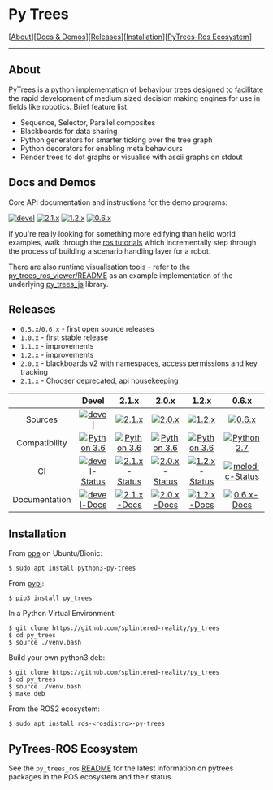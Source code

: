 # Py Trees

[[About](#about)][[Docs & Demos](#docs-and-demos)][[Releases](#releases)][[Installation](#installation)][[PyTrees-Ros Ecosystem](#pytrees-ros-ecosystem)]

----

## About

PyTrees is a python implementation of behaviour trees designed to facilitate the rapid development of medium sized decision making engines for use in fields like robotics. Brief feature list:

* Sequence, Selector, Parallel composites
* Blackboards for data sharing
* Python generators for smarter ticking over the tree graph
* Python decorators for enabling meta behaviours
* Render trees to dot graphs or visualise with ascii graphs on stdout

## Docs and Demos

Core API documentation and instructions for the demo programs:

[![devel][docs-devel-image]][docs-devel] [![2.1.x][docs-2.1.x-image]][docs-2.1.x] [![1.2.x][docs-1.2.x-image]][docs-1.2.x] [![0.6.x][docs-0.6.x-image]][docs-0.6.x]

If you're really looking for something more edifying than hello world examples, walk through the [ros tutorials](https://py-trees-ros-tutorials.readthedocs.io/en/release-2.0.x/index.html) which incrementally step through the process of building a scenario handling layer for a robot.

There are also runtime visualisation tools - refer to the [py_trees_ros_viewer/README](https://github.com/splintered-reality/py_trees_ros_viewer/blob/devel/README.md) as an example implementation of the underlying [py_trees_js](https://github.com/splintered-reality/py_trees_js) library. 

## Releases

* `0.5.x`/`0.6.x` - first open source releases
* `1.0.x` - first stable release
* `1.1.x` - improvements
* `1.2.x` - improvements
* `2.0.x` - blackboards v2 with namespaces, access permissions and key tracking
* `2.1.x` - Chooser deprecated, api housekeeping

| | Devel | 2.1.x | 2.0.x | 1.2.x | 0.6.x |
|:---:|:---:|:---:|:---:|:---:|:---:|
| Sources | [![devel][sources-devel-image]][sources-devel] | [![2.1.x][sources-2.1.x-image]][sources-2.1.x] | [![2.0.x][sources-2.0.x-image]][sources-2.0.x] | [![1.2.x][sources-1.2.x-image]][sources-1.2.x] | [![0.6.x][sources-0.6.x-image]][sources-0.6.x]
| Compatibility | [![Python 3.6][python36-image]][python36-docs] | [![Python 3.6][python36-image]][python36-docs] | [![Python 3.6][python36-image]][python36-docs] | [![Python 3.6][python36-image]][python36-docs] | [![Python 2.7][python27-image]][python27-docs]
| CI | [![devel-Status][devel-build-status-image]][devel-build-status] | [![2.1.x-Status][2.1.x-build-status-image]][2.1.x-build-status] | [![2.0.x-Status][2.0.x-build-status-image]][2.0.x-build-status] | [![1.2.x-Status][1.2.x-build-status-image]][1.2.x-build-status] | [![melodic-Status][melodic-build-status-image]][melodic-build-status]
| Documentation | [![devel-Docs][rtd-devel-image]][docs-devel] | [![2.1.x-Docs][rtd-2.1.x-image]][docs-2.1.x] | [![2.0.x-Docs][rtd-2.0.x-image]][docs-2.0.x] | [![1.2.x-Docs][rtd-1.2.x-image]][docs-1.2.x] | [![0.6.x-Docs][rtd-0.6.x-image]][docs-0.6.x]

## Installation

From [ppa](https://launchpad.net/~d-stonier/+archive/ubuntu/snorriheim) on Ubuntu/Bionic:

```
$ sudo apt install python3-py-trees
```

From [pypi](https://pypi.python.org/pypi/py_trees):

```
$ pip3 install py_trees
```

In a Python Virtual Environment:

```
$ git clone https://github.com/splintered-reality/py_trees
$ cd py_trees
$ source ./venv.bash
```

Build your own python3 deb:

```
$ git clone https://github.com/splintered-reality/py_trees
$ cd py_trees
$ source ./venv.bash
$ make deb
```

From the ROS2 ecosystem:

```
$ sudo apt install ros-<rosdistro>-py-trees
```

## PyTrees-ROS Ecosystem

See the `py_trees_ros` [README](https://github.com/splintered-reality/py_trees_ros/blob/devel/README.md) for the latest information on pytrees packages in the ROS ecosystem and their status.


[license-image]: https://img.shields.io/badge/License-BSD%203--Clause-orange.svg?style=plastic
[license]: LICENSE

[python36-image]: https://img.shields.io/badge/python-3.6-green.svg?style=plastic
[python36-docs]: https://docs.python.org/3.6/
[python27-image]: https://img.shields.io/badge/python-2.7-green.svg?style=plastic
[python27-docs]: https://docs.python.org/2.7/

[devel-build-status-image]: http://build.ros.org/job/Mbin_uB64__py_trees__ubuntu_bionic_amd64__binary/badge/icon?style=plastic
[devel-build-status]: https://circleci.com/gh/splintered-reality/py_trees/tree/devel
[2.2.x-build-status-image]: https://circleci.com/gh/splintered-reality/py_trees/tree/release/2.1.x.svg?style=shield
[2.1.x-build-status-image]: https://img.shields.io/circleci/build/git/splintered-reality/py_trees/devel?token=2bf6a3e3d6e51a1a51032200e03dbdc8b1e6c574
[2.1.x-build-status]: https://circleci.com/gh/splintered-reality/py_trees/tree/release/2.1.x
[2.0.x-build-status-image]: http://build.ros.org/job/Mbin_uB64__py_trees__ubuntu_bionic_amd64__binary/badge/icon?style=plastic
[2.0.x-build-status]: https://circleci.com/gh/splintered-reality/py_trees/tree/release/2.0.x
[1.3.x-build-status-image]: http://build.ros.org/job/Mbin_uB64__py_trees__ubuntu_bionic_amd64__binary/badge/icon?style=plastic
[1.3.x-build-status]: https://circleci.com/gh/splintered-reality/py_trees/tree/release/1.3.x
[1.2.x-build-status-image]: http://build.ros.org/job/Mbin_uB64__py_trees__ubuntu_bionic_amd64__binary/badge/icon?style=plastic
[1.2.x-build-status]: https://circleci.com/gh/splintered-reality/py_trees/tree/release/1.2.x
[crystal-build-status-image]: http://build.ros2.org/view/Cbin_uB64/job/Cbin_uB64__py_trees__ubuntu_bionic_amd64__binary/badge/icon?style=plastic
[crystal-build-status]: http://build.ros2.org/view/Cbin_uB64/job/Cbin_uB64__py_trees__ubuntu_bionic_amd64__binary/
[melodic-build-status-image]: http://build.ros.org/job/Mbin_uB64__py_trees__ubuntu_bionic_amd64__binary/badge/icon?style=plastic
[melodic-build-status]: http://build.ros.org/job/Mbin_uX64__py_trees__ubuntu_bionic_amd64__binary
[kinetic-build-status-image]: http://build.ros.org/job/Kbin_uX64__py_trees__ubuntu_xenial_amd64__binary/badge/icon?style=plastic
[kinetic-build-status]: http://build.ros.org/job/Kbin_uX64__py_trees__ubuntu_xenial_amd64__binary

[docs-devel]: http://py-trees.readthedocs.io/
[docs-2.1.x]: http://py-trees.readthedocs.io/en/release-2.1.x/
[docs-2.0.x]: http://py-trees.readthedocs.io/en/release-2.0.x/
[docs-1.3.x]: http://py-trees.readthedocs.io/en/release-1.3.x/
[docs-1.2.x]: http://py-trees.readthedocs.io/en/release-1.2.x/
[docs-0.6.x]: http://py-trees.readthedocs.io/en/release-0.6.x/
[docs-0.5.x]: http://docs.ros.org/kinetic/api/py_trees/html/

[docs-devel-image]: http://img.shields.io/badge/docs-devel-brightgreen.svg?style=plastic
[docs-2.1.x-image]: http://img.shields.io/badge/docs-2.1.x-brightgreen.svg?style=plastic
[docs-2.0.x-image]: http://img.shields.io/badge/docs-2.0.x-brightgreen.svg?style=plastic
[docs-1.3.x-image]: http://img.shields.io/badge/docs-1.3.x-brightgreen.svg?style=plastic
[docs-1.2.x-image]: http://img.shields.io/badge/docs-1.2.x-brightgreen.svg?style=plastic
[docs-0.6.x-image]: http://img.shields.io/badge/docs-0.6.x-brightgreen.svg?style=plastic
[docs-0.5.x-image]: http://img.shields.io/badge/docs-0.5.x-brightgreen.svg?style=plastic

[rtd-devel-image]: https://readthedocs.org/projects/py-trees/badge/?version=devel&style=plastic
[rtd-2.1.x-image]: https://readthedocs.org/projects/py-trees/badge/?version=release-2.1.x&style=plastic
[rtd-2.0.x-image]: https://readthedocs.org/projects/py-trees/badge/?version=release-2.0.x&style=plastic
[rtd-1.3.x-image]: https://readthedocs.org/projects/py-trees/badge/?version=release-1.3.x&style=plastic
[rtd-1.2.x-image]: https://readthedocs.org/projects/py-trees/badge/?version=release-1.2.x&style=plastic
[rtd-0.6.x-image]: https://readthedocs.org/projects/py-trees/badge/?version=release-0.6.x&style=plastic
[rtd-0.5.x-image]: https://readthedocs.org/projects/py-trees/badge/?version=release-0.5.x&style=plastic
[not-available-docs-image]: http://img.shields.io/badge/docs-n/a-yellow.svg?style=plastic

[sources-devel]: https://github.com/splintered-reality/py_trees/tree/devel
[sources-2.1.x]: https://github.com/splintered-reality/py_trees/tree/release/2.1.x
[sources-2.0.x]: https://github.com/splintered-reality/py_trees/tree/release/2.0.x
[sources-1.3.x]: https://github.com/splintered-reality/py_trees/tree/release/1.3.x
[sources-1.2.x]: https://github.com/splintered-reality/py_trees/tree/release/1.2.x
[sources-0.6.x]: https://github.com/splintered-reality/py_trees/tree/release/0.6.x
[sources-0.5.x]: https://github.com/splintered-reality/py_trees/tree/release/0.5.x

[sources-devel-image]: http://img.shields.io/badge/sources-devel-blue.svg?style=plastic
[sources-2.1.x-image]: http://img.shields.io/badge/sources-2.1.x-blue.svg?style=plastic
[sources-2.0.x-image]: http://img.shields.io/badge/sources-2.0.x-blue.svg?style=plastic
[sources-1.3.x-image]: http://img.shields.io/badge/sources-1.3.x-blue.svg?style=plastic
[sources-1.2.x-image]: http://img.shields.io/badge/sources-1.2.x-blue.svg?style=plastic
[sources-0.6.x-image]: http://img.shields.io/badge/sources-0.6.x-blue.svg?style=plastic
[sources-0.5.x-image]: http://img.shields.io/badge/sources-0.5.x-blue.svg?style=plastic
